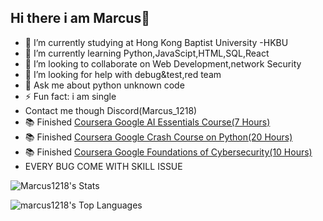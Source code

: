## Hi there i am Marcus👋

- 🔭 I’m currently studying at Hong Kong Baptist University -HKBU 
- 🌱 I’m currently learning Python,JavaScipt,HTML,SQL,React
- 👯 I’m looking to collaborate on Web Development,network Security
- 🤔 I’m looking for help with debug&test,red team
- 💬 Ask me about python unknown code
- ⚡ Fun fact: i am single
- Contact me though Discord(Marcus_1218)
- 📚 Finished [Coursera Google AI Essentials Course(7 Hours)](https://coursera.org/verify/RKTE4WE1X8ET)
- 📚 Finished [Coursera Google Crash Course on Python(20 Hours)](https://coursera.org/verify/PJAY4XVO5S40)
- 📚 Finished [Coursera Google Foundations of Cybersecurity(10 Hours)](https://coursera.org/verify/72HL1UMV3NWM)
- EVERY BUG COME WITH SKILL ISSUE

![Marcus1218's Stats](https://github-readme-stats.vercel.app/api?username=Marcus1218&theme=dark&show&show_icons=true&hide_border=true&count_private=true)

![marcus1218's Top Languages](https://github-readme-stats.vercel.app/api/top-langs/?username=marcus1218&theme=dark&show_icons=true&hide_border=true&layout=compact)
